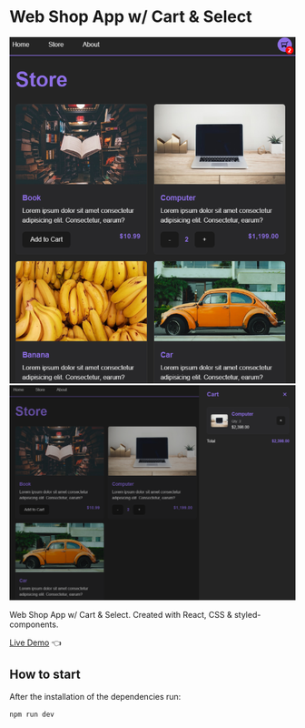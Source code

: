 # Web Shop App w/ Cart & Select

![Design preview for Web Shop App with Cart & Select](./design/preview.png)
![Design preview for Web Shop App with Cart & Select](./design/preview2.png)

Web Shop App w/ Cart & Select. Created with React, CSS & styled-components.

[Live Demo](https://web-shop-cart.vercel.app/store) 👈

## How to start

After the installation of the dependencies run:

```
npm run dev
```
